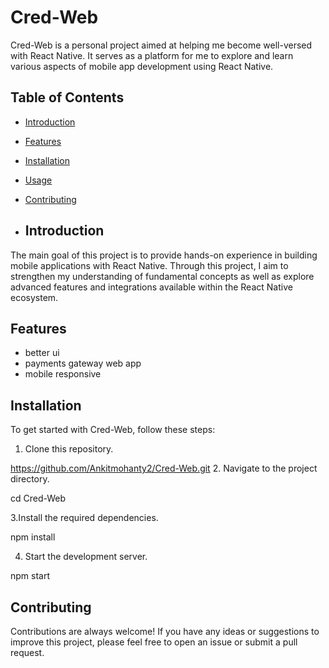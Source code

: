 # Cred-Web

Cred-Web is a personal project aimed at helping me become well-versed with React Native. It serves as a platform for me to explore and learn various aspects of mobile app development using React Native.

## Table of Contents

- [Introduction](#introduction)
- [Features](#features)
- [Installation](#installation)
- [Usage](#usage)
- [Contributing](#contributing)

- ## Introduction

The main goal of this project is to provide hands-on experience in building mobile applications with React Native. Through this project, I aim to strengthen my understanding of fundamental concepts as well as explore advanced features and integrations available within the React Native ecosystem.

## Features

- better ui
- payments gateway web app
- mobile responsive

## Installation

To get started with Cred-Web, follow these steps:

1. Clone this repository.

 https://github.com/Ankitmohanty2/Cred-Web.git
2. Navigate to the project directory.

cd Cred-Web

3.Install the required dependencies.

npm install

4. Start the development server.

npm start

## Contributing

Contributions are always welcome! If you have any ideas or suggestions to improve this project, please feel free to open an issue or submit a pull request.
